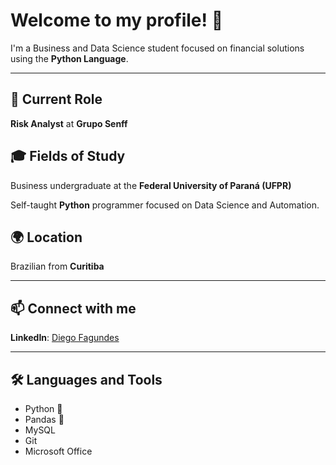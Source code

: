 # Welcome to my profile! 👋

I'm a Business and Data Science student focused on financial solutions using the **Python Language**.

---

## 💼 Current Role  
**Risk Analyst** at **Grupo Senff**

## 🎓 Fields of Study  
Business undergraduate at the **Federal University of Paraná (UFPR)**

Self-taught **Python** programmer focused on Data Science and Automation.

## 🌍 Location  
Brazilian from **Curitiba**

---

## 📫 Connect with me  
**LinkedIn**: [Diego Fagundes](www.linkedin.com/in/diego-ribeiro-fagundes-bb691728a)  
<!-- Or replace with other platforms like Twitter, Email, etc. -->

---

## 🛠️ Languages and Tools  
- Python 🐍  
- Pandas 🐼
- MySQL
- Git   
- Microsoft Office  
